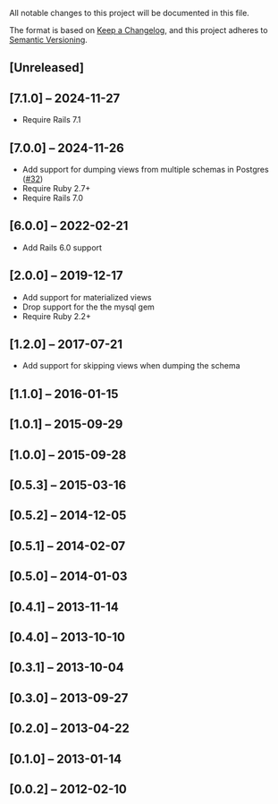 All notable changes to this project will be documented in this file.

The format is based on [Keep a Changelog](https://keepachangelog.com/en/1.1.0/),
and this project adheres to [Semantic Versioning](https://semver.org/spec/v2.0.0.html).

## [Unreleased]

## [7.1.0] – 2024-11-27

- Require Rails 7.1

## [7.0.0] – 2024-11-26

- Add support for dumping views from multiple schemas in Postgres ([#32](https://github.com/liveh2o/spectacles/pull/32))
- Require Ruby 2.7+
- Require Rails 7.0

## [6.0.0] – 2022-02-21

- Add Rails 6.0 support

## [2.0.0] – 2019-12-17

- Add support for materialized views
- Drop support for the the mysql gem
- Require Ruby 2.2+

## [1.2.0] – 2017-07-21

- Add support for skipping views when dumping the schema

## [1.1.0] – 2016-01-15

## [1.0.1] – 2015-09-29

## [1.0.0] – 2015-09-28

## [0.5.3] – 2015-03-16

## [0.5.2] – 2014-12-05

## [0.5.1] – 2014-02-07

## [0.5.0] – 2014-01-03

## [0.4.1] – 2013-11-14

## [0.4.0] – 2013-10-10

## [0.3.1] – 2013-10-04

## [0.3.0] – 2013-09-27

## [0.2.0] – 2013-04-22

## [0.1.0] – 2013-01-14

## [0.0.2] – 2012-02-10
